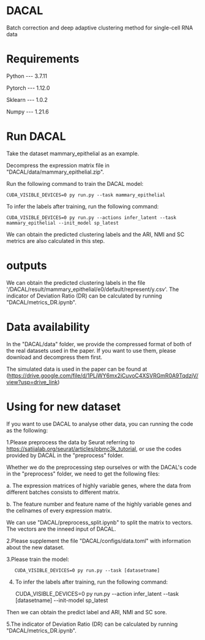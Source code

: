 # DACAL
Batch correction and deep adaptive clustering method for single-cell RNA data 
# Requirements
Python --- 3.7.11

Pytorch --- 1.12.0

Sklearn --- 1.0.2

Numpy --- 1.21.6

# Run DACAL

Take the dataset mammary_epithelial as an example.

Decompress the expression matrix file in "DACAL/data/mammary_epithelial.zip".

 Run the following command to train the DACAL model:
 
    CUDA_VISIBLE_DEVICES=0 py run.py --task mammary_epithelial 

To infer the labels after training, run the following command:

    CUDA_VISIBLE_DEVICES=0 py run.py --actions infer_latent --task mammary_epithelial --init_model sp_latest


We can obtain the predicted clustering labels and the ARI, NMI and SC metrics are also calculated in this step. 

# outputs

We can obtain the predicted clustering labels in the file '/DACAL/result/mammary_epithelial/e0/default/represent/y.csv'. The indicator of Deviation Ratio (DR) can be calculated by running "DACAL/metrics_DR.ipynb".

# Data availability

In the "DACAL/data" folder, we provide the compressed format of both of the real datasets used in the paper. If you want to use them, please download and decompress them first.

The simulated data is  used in the paper can be found at (https://drive.google.com/file/d/1PLjWY6mx2iCuvoC4XSVRGmR0A9TqdzjV/view?usp=drive_link)

# Using for new dataset

If you want to use DACAL to analyse other data, you can running the code as the following:

1.Please preprocess the data by Seurat referring to https://satijalab.org/seurat/articles/pbmc3k_tutorial, or use the codes provided by DACAL in the "preprocess" folder.

Whether we do the preprocessing step ourselves or with the DACAL's code in the "preprocess" folder, we need to get the following files:

a. The expression matrices of highly variable genes, where the data from different batches consists to different matrix.

b. The feature number and feature name of the highly variable genes and the cellnames of every expression matrix.

We can use "DACAL/preprocess_split.ipynb" to split the matrix to vectors. The vectors are the inneed input of DACAL.

2.Please supplement the file "DACAL/configs/data.toml" with information about the new dataset.

3.Please train the model:

       CUDA_VISIBLE_DEVICES=0 py run.py --task [datasetname]

4. To infer the labels after training, run the following command:

      CUDA_VISIBLE_DEVICES=0 py run.py --action infer_latent --task [datasetname] --init-model sp_latest


Then we can obtain the predict label and ARI, NMI and SC sore.


5.The indicator of Deviation Ratio (DR) can be calculated by running "DACAL/metrics_DR.ipynb".


